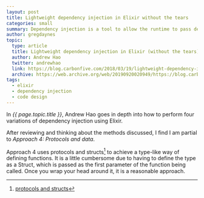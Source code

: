 ```yaml
---
layout: post
title: Lightweight dependency injection in Elixir without the tears
categories: small
summary: Dependency injection is a tool to allow the runtime to pass dependencies into a function. This can be used to swap out implementations based on data being handled, or as a way to provide a mock implementation for testing.
author: gregdaynes
topic:
  type: article
  title: Lightweight dependency injection in Elixir (without the tears)
  author: Andrew Hao
  twitter: andrewhao
  link: https://blog.carbonfive.com/2018/03/19/lightweight-dependency-injection-in-elixir-without-the-tears/
  archive: https://web.archive.org/web/20190920020949/https://blog.carbonfive.com/2018/03/19/lightweight-dependency-injection-in-elixir-without-the-tears/
tags:
  - elixir
  - dependency injection
  - code design
---
```


In _{{ page.topic.title }}_, Andrew Hao goes in depth into how to perform four variations of dependency injection using Elixir.

After reviewing and thinking about the methods discussed, I find I am partial to _Approach 4: Protocols and data_.

Approach 4 uses protocols and structs[^1] to achieve a type-like way of defining functions. It is a little cumbersome due to having to define the type as a Struct, which is passed as the first parameter of the function being called. Once you wrap your head around it, it is a reasonable approach.

[^1]: [protocols and structs](https://elixir-lang.org/getting-started/protocols.html)
